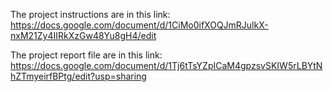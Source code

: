The project instructions are in this link:
https://docs.google.com/document/d/1CiMo0ifXOQJmRJulkX-nxM21Zy4IIRkXzGw48Yu8gH4/edit


The project report file are in this link:
https://docs.google.com/document/d/1Tj6tTsYZpICaM4gpzsvSKIW5rLBYtNhZTmyeirfBPtg/edit?usp=sharing
